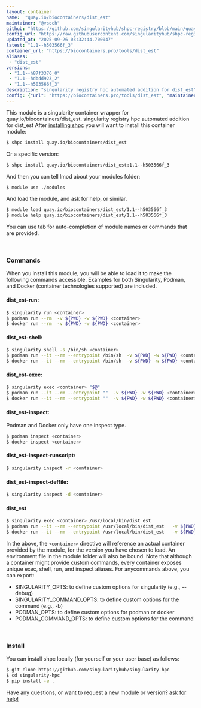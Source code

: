 ```yaml
---
layout: container
name:  "quay.io/biocontainers/dist_est"
maintainer: "@vsoch"
github: "https://github.com/singularityhub/shpc-registry/blob/main/quay.io/biocontainers/dist_est/container.yaml"
config_url: "https://raw.githubusercontent.com/singularityhub/shpc-registry/main/quay.io/biocontainers/dist_est/container.yaml"
updated_at: "2025-09-26 03:32:44.700047"
latest: "1.1--h503566f_3"
container_url: "https://biocontainers.pro/tools/dist_est"
aliases:
 - "dist_est"
versions:
 - "1.1--h87f3376_0"
 - "1.1--hdbdd923_2"
 - "1.1--h503566f_3"
description: "singularity registry hpc automated addition for dist_est"
config: {"url": "https://biocontainers.pro/tools/dist_est", "maintainer": "@vsoch", "description": "singularity registry hpc automated addition for dist_est", "latest": {"1.1--h503566f_3": "sha256:b482ec262dac006f7284a55b7b9421bab34c8a67e4ac40769df0da6e366a2f0f"}, "tags": {"1.1--h87f3376_0": "sha256:86d5415907e2ba76c890f72efcaef9b555158c3b2ca2e4e029dfaf5231209bcc", "1.1--hdbdd923_2": "sha256:97d8af66966553592b0c5053c19953f45055b152c3f743597766993ed1916511", "1.1--h503566f_3": "sha256:b482ec262dac006f7284a55b7b9421bab34c8a67e4ac40769df0da6e366a2f0f"}, "docker": "quay.io/biocontainers/dist_est", "aliases": {"dist_est": "/usr/local/bin/dist_est"}}
---
```


This module is a singularity container wrapper for quay.io/biocontainers/dist_est.
singularity registry hpc automated addition for dist_est
After [installing shpc](#install) you will want to install this container module:


```bash
$ shpc install quay.io/biocontainers/dist_est
```

Or a specific version:

```bash
$ shpc install quay.io/biocontainers/dist_est:1.1--h503566f_3
```

And then you can tell lmod about your modules folder:

```bash
$ module use ./modules
```

And load the module, and ask for help, or similar.

```bash
$ module load quay.io/biocontainers/dist_est/1.1--h503566f_3
$ module help quay.io/biocontainers/dist_est/1.1--h503566f_3
```

You can use tab for auto-completion of module names or commands that are provided.

<br>

### Commands

When you install this module, you will be able to load it to make the following commands accessible.
Examples for both Singularity, Podman, and Docker (container technologies supported) are included.

#### dist_est-run:

```bash
$ singularity run <container>
$ podman run --rm  -v ${PWD} -w ${PWD} <container>
$ docker run --rm  -v ${PWD} -w ${PWD} <container>
```

#### dist_est-shell:

```bash
$ singularity shell -s /bin/sh <container>
$ podman run --it --rm --entrypoint /bin/sh  -v ${PWD} -w ${PWD} <container>
$ docker run --it --rm --entrypoint /bin/sh  -v ${PWD} -w ${PWD} <container>
```

#### dist_est-exec:

```bash
$ singularity exec <container> "$@"
$ podman run --it --rm --entrypoint ""  -v ${PWD} -w ${PWD} <container> "$@"
$ docker run --it --rm --entrypoint ""  -v ${PWD} -w ${PWD} <container> "$@"
```

#### dist_est-inspect:

Podman and Docker only have one inspect type.

```bash
$ podman inspect <container>
$ docker inspect <container>
```

#### dist_est-inspect-runscript:

```bash
$ singularity inspect -r <container>
```

#### dist_est-inspect-deffile:

```bash
$ singularity inspect -d <container>
```


#### dist_est

```bash
$ singularity exec <container> /usr/local/bin/dist_est
$ podman run --it --rm --entrypoint /usr/local/bin/dist_est   -v ${PWD} -w ${PWD} <container> -c " $@"
$ docker run --it --rm --entrypoint /usr/local/bin/dist_est   -v ${PWD} -w ${PWD} <container> -c " $@"
```



In the above, the `<container>` directive will reference an actual container provided
by the module, for the version you have chosen to load. An environment file in the
module folder will also be bound. Note that although a container
might provide custom commands, every container exposes unique exec, shell, run, and
inspect aliases. For anycommands above, you can export:

 - SINGULARITY_OPTS: to define custom options for singularity (e.g., --debug)
 - SINGULARITY_COMMAND_OPTS: to define custom options for the command (e.g., -b)
 - PODMAN_OPTS: to define custom options for podman or docker
 - PODMAN_COMMAND_OPTS: to define custom options for the command

<br>

### Install

You can install shpc locally (for yourself or your user base) as follows:

```bash
$ git clone https://github.com/singularityhub/singularity-hpc
$ cd singularity-hpc
$ pip install -e .
```

Have any questions, or want to request a new module or version? [ask for help!](https://github.com/singularityhub/singularity-hpc/issues)